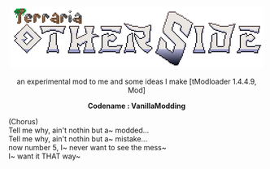 <p align="center">
  <img width="500" height="122" src="logomenu.png"> </p>
<p align="center"> an experimental mod to me and some ideas I make [tModloader 1.4.4.9, Mod] </p>
<strong><p align="center"> Codename : VanillaModding </p></strong>

<p align="left">(Chorus)<br>
Tell me why, ain't nothin but a~ modded...<br>
Tell me why, ain't nothin but a~ mistake...<br>
now number 5, I~ never want to see the mess~<br>
I~ want it THAT way~</p>

 
